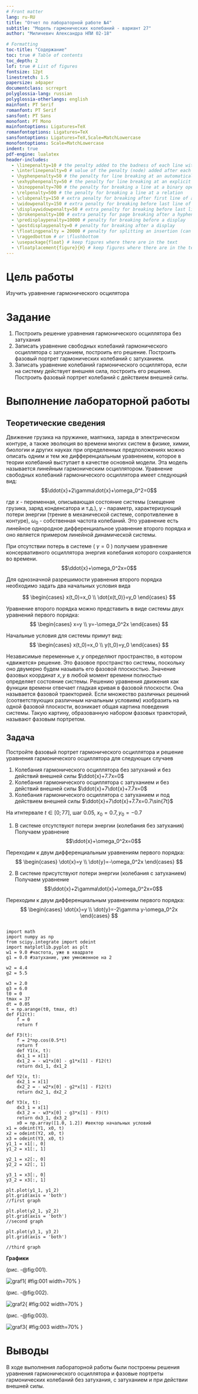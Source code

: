 ```yaml
---
# Front matter
lang: ru-RU
title: "Отчет по лабораторной работе №4"
subtitle: "Модель гармонических колебаний - вариант 27"
author: "Миличевич Александра НПИ 02-18"

# Formatting
toc-title: "Содержание"
toc: true # Table of contents
toc_depth: 2
lof: true # List of figures
fontsize: 12pt
linestretch: 1.5
papersize: a4paper
documentclass: scrreprt
polyglossia-lang: russian
polyglossia-otherlangs: english
mainfont: PT Serif
romanfont: PT Serif
sansfont: PT Sans
monofont: PT Mono
mainfontoptions: Ligatures=TeX
romanfontoptions: Ligatures=TeX
sansfontoptions: Ligatures=TeX,Scale=MatchLowercase
monofontoptions: Scale=MatchLowercase
indent: true
pdf-engine: lualatex
header-includes:
  - \linepenalty=10 # the penalty added to the badness of each line within a paragraph (no associated penalty node) Increasing the υalue makes tex try to haυe fewer lines in the paragraph.
  - \interlinepenalty=0 # υalue of the penalty (node) added after each line of a paragraph.
  - \hyphenpenalty=50 # the penalty for line breaking at an automatically inserted hyphen
  - \exhyphenpenalty=50 # the penalty for line breaking at an explicit hyphen
  - \binoppenalty=700 # the penalty for breaking a line at a binary operator
  - \relpenalty=500 # the penalty for breaking a line at a relation
  - \clubpenalty=150 # extra penalty for breaking after first line of a paragraph
  - \widowpenalty=150 # extra penalty for breaking before last line of a paragraph
  - \displaywidowpenalty=50 # extra penalty for breaking before last line before a display math
  - \brokenpenalty=100 # extra penalty for page breaking after a hyphenated line
  - \predisplaypenalty=10000 # penalty for breaking before a display
  - \postdisplaypenalty=0 # penalty for breaking after a display
  - \floatingpenalty = 20000 # penalty for splitting an insertion (can only be split footnote in standard LaTeX)
  - \raggedbottom # or \flushbottom
  - \usepackage{float} # keep figures where there are in the text
  - \floatplacement{figure}{H} # keep figures where there are in the text
---
```


# Цель работы

Изучить уравнение гармонического осцилятора

# Задание

1.	Построить решение уравнения гармонического осциллятора без затухания
2.	Записать уравнение свободных колебаний гармонического осциллятора с затуханием, построить его решение. Построить фазовый портрет гармонических колебаний с затуханием.
3.	Записать уравнение колебаний гармонического осциллятора, если на систему действует внешняя сила, построить его решение. Построить фазовый портрет колебаний с действием внешней силы.


# Выполнение лабораторной работы

## Теоретические сведения


Движение грузика на пружинке, маятника, заряда в электрическом контуре, а также эволюция во времени многих систем в физике, химии, биологии и других науках при определенных предположениях можно описать одним и тем же дифференциальным уравнением, которое в теории колебаний выступает в качестве основной модели. Эта модель называется линейным гармоническим осциллятором.
Уравнение свободных колебаний гармонического осциллятора имеет следующий вид:
$$\ddot{x}+2\gamma\dot{x}+\omega_0^2=0$$

где $x$ - переменная, описывающая состояние системы (смещение грузика, заряд конденсатора и т.д.), $\gamma$ - параметр, характеризующий потери энергии (трение в механической системе, сопротивление в контуре), $\omega_0$ - собственная частота колебаний.
Это уравнение есть линейное однородное дифференциальное  уравнение второго порядка и оно является примером линейной динамической системы.

При отсутствии потерь в системе ( $\gamma=0$ ) получаем уравнение консервативного осциллятора энергия колебания которого сохраняется во времени.
$$\ddot{x}+\omega_0^2x=0$$

Для однозначной разрешимости уравнения второго порядка необходимо задать два начальных условия вида
 
$$
 \begin{cases}
	x(t_0)=x_0
	\\   
	\dot{x(t_0)}=y_0
 \end{cases}
$$

Уравнение второго порядка можно представить в виде системы двух уравнений первого порядка:
$$
 \begin{cases}
	x=y
	\\   
	y=-\omega_0^2x
 \end{cases}
$$

Начальные условия для системы примут вид:
$$
 \begin{cases}
	x(t_0)=x_0
	\\   
	y(t_0)=y_0
 \end{cases}
$$

Независимые	переменные	$x, y$	определяют	пространство,	в	котором «движется» решение. Это фазовое пространство системы, поскольку оно двумерно будем называть его фазовой плоскостью.
Значение фазовых координат $x, y$ в любой момент времени полностью определяет состояние системы. Решению уравнения движения как функции времени отвечает гладкая кривая в фазовой плоскости. Она называется фазовой траекторией. Если множество различных решений (соответствующих различным 
начальным условиям) изобразить на одной фазовой плоскости, возникает общая картина поведения системы. Такую картину, образованную набором фазовых траекторий, называют фазовым портретом.


## Задача

Постройте фазовый портрет гармонического осциллятора и решение уравнения гармонического осциллятора для следующих случаев 

1. Колебания гармонического осциллятора без затуханий и без действий внешней
силы $\ddot{x}+7.7x=0$
2. Колебания гармонического осциллятора c затуханием и без действий внешней
силы $\ddot{x}+7\dot{x}+7.7x=0$
3. Колебания гармонического осциллятора c затуханием и под действием внешней
силы $\ddot{x}+7\dot{x}+7.7x=0.7\sin{7t}$

На итнтервале $t \in [ 0;77 ]$, шаг 0.05, $x_0=0.7, y_0=-0.7$


1. В системе отсутствуют потери энергии (колебания без затухания)
Получаем уравнение 
$$\ddot{x}+\omega_0^2x=0$$

Переходим к двум дифференциальным уравнениям первого порядка:
$$
 \begin{cases}
	\dot{x}=y
	\\   
	\dot{y}=-\omega_0^2x
 \end{cases}
$$


2.  В системе присутствуют потери энергии (колебания с затуханием)
Получаем уравнение 
$$\ddot{x}+2\gamma\dot{x}+\omega_0^2x=0$$

Переходим к двум дифференциальным уравнениям первого порядка:
$$
 \begin{cases}
	\dot{x}=y
	\\   
	\dot{y}=-2\gamma y-\omega_0^2x
 \end{cases}
$$

```

import math
import numpy as np
from scipy.integrate import odeint
import matplotlib.pyplot as plt
w1 = 9.0 #частота, уже в квадрате
g1 = 0.0 #затухание, уже умноженное на 2

w2 = 4.4
g2 = 5.5

w3 = 2.0
g3 = 6.0
t0 = 0
tmax = 37
dt = 0.05
t = np.arange(t0, tmax, dt)
def F12(t):
    f = 0
    return f

def F3(t):
    f = 2*np.cos(0.5*t)
    return f
	def Y1(x, t):
    dx1_1 = x[1]
    dx1_2 = - w1*x[0] - g1*x[1] - F12(t)
    return dx1_1, dx1_2

def Y2(x, t):
    dx2_1 = x[1]
    dx2_2 = - w2*x[0] - g2*x[1] - F12(t)
    return dx2_1, dx2_2

def Y3(x, t):
    dx3_1 = x[1]
    dx3_2 = - w3*x[0] - g3*x[1] - F3(t)
    return dx3_1, dx3_2
	x0 = np.array([1.0, 1.2]) #вектор начальных условий
x1 = odeint(Y1, x0, t)
x2 = odeint(Y2, x0, t)
x3 = odeint(Y3, x0, t)
y1_1 = x1[:, 0]
y1_2 = x1[:, 1]

y2_1 = x2[:, 0]
y2_2 = x2[:, 1]

y3_1 = x3[:, 0]
y3_2 = x3[:, 1]

plt.plot(y1_1, y1_2)
plt.grid(axis = 'both')
//first graph

plt.plot(y2_1, y2_2)
plt.grid(axis = 'both')
//second graph

plt.plot(y3_1, y3_2)
plt.grid(axis = 'both')

//third graph
```
**Графики**

(рис. -@fig:001).


![graf1](image/graf1.png){ #fig:001 width=70% }

(рис. -@fig:002).


![graf2](image/graf2.png){ #fig:002 width=70% }

(рис. -@fig:003).


![graf3](image/graf3.png){ #fig:003 width=70% }


# Выводы
В ходе выполнения лабораторной работы были построены решения уравнения гармонического осциллятора и фазовые портреты гармонических колебаний без затухания, с затуханием и при действии внешней силы.
